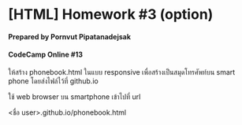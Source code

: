 # [HTML] Homework #3 (option)

#### Prepared by Pornvut Pipatanadejsak

#### CodeCamp Online #13

ให้สร้าง phonebook.html ในแบบ responsive
เพื่อสร้างเป็นสมุดโทรศัพท์บน smart phone
โดยส่งไฟล์ไว้ที่ github.io

ใช้ web browser บน smartphone เข้าไปที่ url

<ชื่อ user>.github.io/phonebook.html
